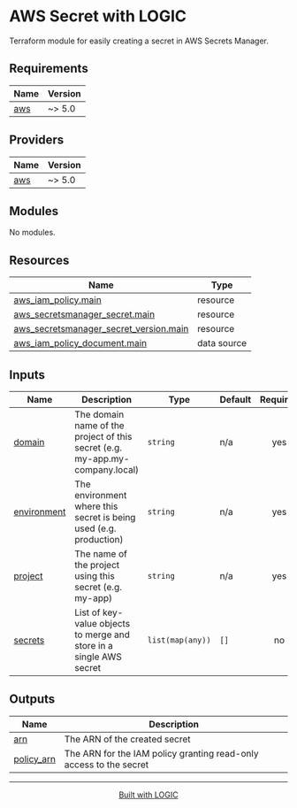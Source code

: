 <!-- BEGIN_TF_DOCS -->
# AWS Secret with LOGIC

Terraform module for easily creating a secret in AWS Secrets Manager.

## Requirements

| Name | Version |
|------|---------|
| <a name="requirement_aws"></a> [aws](#requirement\_aws) | ~> 5.0 |

## Providers

| Name | Version |
|------|---------|
| <a name="provider_aws"></a> [aws](#provider\_aws) | ~> 5.0 |

## Modules

No modules.

## Resources

| Name | Type |
|------|------|
| [aws_iam_policy.main](https://registry.terraform.io/providers/hashicorp/aws/latest/docs/resources/iam_policy) | resource |
| [aws_secretsmanager_secret.main](https://registry.terraform.io/providers/hashicorp/aws/latest/docs/resources/secretsmanager_secret) | resource |
| [aws_secretsmanager_secret_version.main](https://registry.terraform.io/providers/hashicorp/aws/latest/docs/resources/secretsmanager_secret_version) | resource |
| [aws_iam_policy_document.main](https://registry.terraform.io/providers/hashicorp/aws/latest/docs/data-sources/iam_policy_document) | data source |

## Inputs

| Name | Description | Type | Default | Required |
|------|-------------|------|---------|:--------:|
| <a name="input_domain"></a> [domain](#input\_domain) | The domain name of the project of this secret (e.g. my-app.my-company.local) | `string` | n/a | yes |
| <a name="input_environment"></a> [environment](#input\_environment) | The environment where this secret is being used (e.g. production) | `string` | n/a | yes |
| <a name="input_project"></a> [project](#input\_project) | The name of the project using this secret (e.g. my-app) | `string` | n/a | yes |
| <a name="input_secrets"></a> [secrets](#input\_secrets) | List of key-value objects to merge and store in a single AWS secret | `list(map(any))` | `[]` | no |

## Outputs

| Name | Description |
|------|-------------|
| <a name="output_arn"></a> [arn](#output\_arn) | The ARN of the created secret |
| <a name="output_policy_arn"></a> [policy\_arn](#output\_policy\_arn) | The ARN for the IAM policy granting read-only access to the secret |

---

<p align="center"><a href="https://withlogic.co">Built with LOGIC</a></p>
<!-- END_TF_DOCS -->